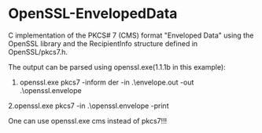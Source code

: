 # OpenSSL-EnvelopedData
C implementation of the PKCS# 7 (CMS) format "Enveloped Data" using the OpenSSL library and the RecipientInfo structure defined in OpenSSL/pkcs7.h.

The output can be parsed using openssl.exe(1.1.1b in this example):
1. openssl.exe pkcs7 -inform der -in .\envelope.out -out .\openssl.envelope

2.openssl.exe pkcs7 -in .\openssl.envelope -print

One can use openssl.exe cms instead of pkcs7!!!
